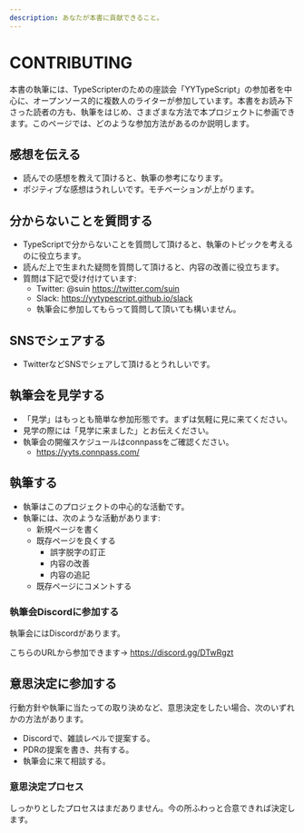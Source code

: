 ```yaml
---
description: あなたが本書に貢献できること。
---
```


# CONTRIBUTING

本書の執筆には、TypeScripterのための座談会「YYTypeScript」の参加者を中心に、オープンソース的に複数人のライターが参加しています。本書をお読み下さった読者の方も、執筆をはじめ、さまざまな方法で本プロジェクトに参画できます。このページでは、どのような参加方法があるのか説明します。

## 感想を伝える

- 読んでの感想を教えて頂けると、執筆の参考になります。
- ポジティブな感想はうれしいです。モチベーションが上がります。

## 分からないことを質問する

- TypeScriptで分からないことを質問して頂けると、執筆のトピックを考えるのに役立ちます。
- 読んだ上で生まれた疑問を質問して頂けると、内容の改善に役立ちます。
- 質問は下記で受け付けています:
  - Twitter: @suin <https://twitter.com/suin>
  - Slack: <https://yytypescript.github.io/slack>
  - 執筆会に参加してもらって質問して頂いても構いません。

## SNSでシェアする

- TwitterなどSNSでシェアして頂けるとうれしいです。

## 執筆会を見学する

- 「見学」はもっとも簡単な参加形態です。まずは気軽に見に来てください。
- 見学の際には「見学に来ました」とお伝えください。
- 執筆会の開催スケジュールはconnpassをご確認ください。
  - <https://yyts.connpass.com/>

## 執筆する

- 執筆はこのプロジェクトの中心的な活動です。
- 執筆には、次のような活動があります:
  - 新規ページを書く
  - 既存ページを良くする
    - 誤字脱字の訂正
    - 内容の改善
    - 内容の追記
  - 既存ページにコメントする

### 執筆会Discordに参加する

執筆会にはDiscordがあります。

こちらのURLから参加できます→ <https://discord.gg/DTwRgzt>

## 意思決定に参加する

行動方針や執筆に当たっての取り決めなど、意思決定をしたい場合、次のいずれかの方法があります。

- Discordで、雑談レベルで提案する。
- PDRの提案を書き、共有する。
- 執筆会に来て相談する。

### 意思決定プロセス

しっかりとしたプロセスはまだありません。今の所ふわっと合意できれば決定します。
